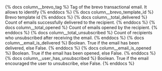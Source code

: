 
{% docs column__brevo_tag %} Tag of the brevo transactional email. It allows to identify {% enddocs %}
{% docs column__brevo_template_id %} Brevo template id {% enddocs %}
{% docs column__total_delivered %} Count of emails successfully delivered to the recipient. {% enddocs %}
{% docs column__total_opened %} Count of emails opened by the recipient. {% enddocs %}
{% docs column__total_unsubscribed %} Count of recipients who unsubscribed after receiving the email. {% enddocs %}
{% docs column__email_is_delivered %} Boolean. True if the email has been delivered, else False. {% enddocs %}
{% docs column__email_is_opened %} Boolean. True if the email has been opened, else False. {% enddocs %}
{% docs column__user_has_unsubscribed %} Boolean. True if the email encouraged the user to unsubscribe, else False. {% enddocs %}
